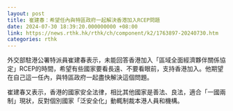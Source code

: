 ```yaml
---
layout: post
title: 崔建春：希望任內與特區政府一起解決香港加入RCEP問題
date: 2024-07-30 18:39:20.000000000 +08:00
link: https://news.rthk.hk/rthk/ch/component/k2/1763897-20240730.htm
categories: rthk
---
```


外交部駐港公署特派員崔建春表示，未能回答香港加入「區域全面經濟夥伴關係協定」RCEP的時間，希望有些國家要看長遠、不要看眼前，支持香港加入。他期望在自己這一任內，與特區政府一起盡快解決這個問題。

崔建春又表示，香港的國家安全法律，相比其他國家是善法、良法，適合「一國兩制」現狀，反對個別國家「泛安全化」動輒制裁本港人員和機構。
